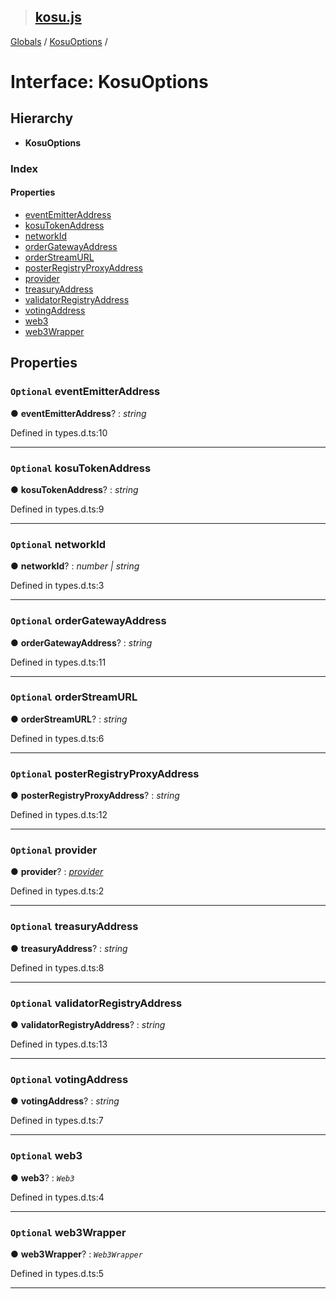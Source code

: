 > ## [kosu.js](../README.md)

[Globals](../globals.md) / [KosuOptions](kosuoptions.md) /

# Interface: KosuOptions

## Hierarchy

* **KosuOptions**

### Index

#### Properties

* [eventEmitterAddress](kosuoptions.md#optional-eventemitteraddress)
* [kosuTokenAddress](kosuoptions.md#optional-kosutokenaddress)
* [networkId](kosuoptions.md#optional-networkid)
* [orderGatewayAddress](kosuoptions.md#optional-ordergatewayaddress)
* [orderStreamURL](kosuoptions.md#optional-orderstreamurl)
* [posterRegistryProxyAddress](kosuoptions.md#optional-posterregistryproxyaddress)
* [provider](kosuoptions.md#optional-provider)
* [treasuryAddress](kosuoptions.md#optional-treasuryaddress)
* [validatorRegistryAddress](kosuoptions.md#optional-validatorregistryaddress)
* [votingAddress](kosuoptions.md#optional-votingaddress)
* [web3](kosuoptions.md#optional-web3)
* [web3Wrapper](kosuoptions.md#optional-web3wrapper)

## Properties

### `Optional` eventEmitterAddress

● **eventEmitterAddress**? : *string*

Defined in types.d.ts:10

___

### `Optional` kosuTokenAddress

● **kosuTokenAddress**? : *string*

Defined in types.d.ts:9

___

### `Optional` networkId

● **networkId**? : *number | string*

Defined in types.d.ts:3

___

### `Optional` orderGatewayAddress

● **orderGatewayAddress**? : *string*

Defined in types.d.ts:11

___

### `Optional` orderStreamURL

● **orderStreamURL**? : *string*

Defined in types.d.ts:6

___

### `Optional` posterRegistryProxyAddress

● **posterRegistryProxyAddress**? : *string*

Defined in types.d.ts:12

___

### `Optional` provider

● **provider**? : *[provider](kosuoptions.md#optional-provider)*

Defined in types.d.ts:2

___

### `Optional` treasuryAddress

● **treasuryAddress**? : *string*

Defined in types.d.ts:8

___

### `Optional` validatorRegistryAddress

● **validatorRegistryAddress**? : *string*

Defined in types.d.ts:13

___

### `Optional` votingAddress

● **votingAddress**? : *string*

Defined in types.d.ts:7

___

### `Optional` web3

● **web3**? : *`Web3`*

Defined in types.d.ts:4

___

### `Optional` web3Wrapper

● **web3Wrapper**? : *`Web3Wrapper`*

Defined in types.d.ts:5

___